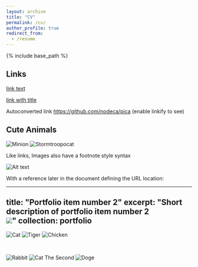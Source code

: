 ```yaml
---
layout: archive
title: "CV"
permalink: /cv/
author_profile: true
redirect_from:
  - /resume
---
```


{% include base_path %}

## Links

[link text](http://dev.nodeca.com)

[link with title](http://nodeca.github.io/pica/demo/ "title text!")

Autoconverted link https://github.com/nodeca/pica (enable linkify to see)


## Cute Animals

![Minion](https://octodex.github.com/images/minion.png)
![Stormtroopocat](https://octodex.github.com/images/stormtroopocat.jpg "The Stormtroopocat")

Like links, Images also have a footnote style syntax

![Alt text][id]

With a reference later in the document defining the URL location:

[id]: https://octodex.github.com/images/dojocat.jpg  "The Dojocat"


---
title: "Portfolio item number 2"
excerpt: "Short description of portfolio item number 2 <br/><img src='/images/500x300.png'>"
collection: portfolio
---


![Cat](https://github.com/kantarcise/kantarcise.github.io/blob/master/_images/12e160164d4b8ea816ae45458b4bdd7b.jpg)
![Tiger](https://github.com/kantarcise/kantarcise.github.io/blob/master/_images/42a2a8c6c6db7c6e3ed3b1a9ceb2b42d.jpg)
![Chicken](https://github.com/kantarcise/kantarcise.github.io/blob/master/_images/Handmade-Needle-felted-felting-animal-cute-chicken-Christmas-Reindeer-felted-wool-doll_2.jpg)

<br />

![Rabbit](https://github.com/kantarcise/kantarcise.github.io/blob/master/_images/Hes-so-cute-he-looks-fake.jpg)
![Cat The Second](https://github.com/kantarcise/kantarcise.github.io/blob/master/_images/a1e392bad87f0a269b4892c0ce5d9d53.jpg)
![Doge](https://github.com/kantarcise/kantarcise.github.io/blob/master/_images/large.jpg)

